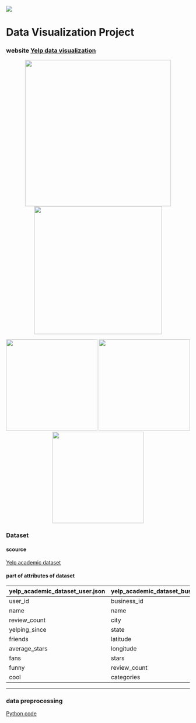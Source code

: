 ![](https://ws1.sinaimg.cn/large/006tNbRwly1fvh59oez3dj304t04uaap.jpg)
# Data Visualization Project

### website [Yelp data visualization](taviz2018.web.illinois.edu)  

<p align="center">

  <img width="400" src="https://ws1.sinaimg.cn/large/006tNbRwly1fx1e0u1ly4j31kw1md1l1.jpg">
  
  <img width="350" src="https://ws3.sinaimg.cn/large/006tNbRwly1fx1dyyqviuj31kw1vh7e8.jpg">

</p>

<p align="center">


  <img width="250" src="https://ws3.sinaimg.cn/large/006tNbRwly1fx1dyfxv8gj31kw3bftr9.jpg">
  <img width="250" src="https://ws3.sinaimg.cn/large/006tNbRwly1fx1dymiixpj31kw2upayv.jpg">
  <img width="250" src="https://ws1.sinaimg.cn/large/006tNbRwly1fx1dyrsnlqj31kw35hnge.jpg">

</p>



### Dataset
#### scource

[Yelp academic dataset](https://www.kaggle.com/yelp-dataset/yelp-dataset)  

#### part of attributes of dataset

|yelp_academic_dataset_user.json|yelp_academic_dataset_business.json|yelp_academic_dataset_review.json|
|---|---|---
|user_id|business_id|review_id
|name|name|user_id
|review_count|city|business_id
|yelping_since|state|stars
|friends|latitude|date
|average_stars|longitude|text
|fans|stars|text
|funny|review_count|funny
|cool|categories|cool


****

### data preprocessing

[Python code](https://github.com/Yiqing2018/Yelp-Data-Visualization/tree/master/preprocessing)  


